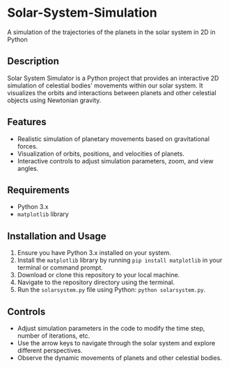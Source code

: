 # Solar-System-Simulation
A simulation of the trajectories of the planets in the solar system in 2D in Python


## Description

Solar System Simulator is a Python project that provides an interactive 2D simulation of celestial bodies' movements within our solar system. It visualizes the orbits and interactions between planets and other celestial objects using Newtonian gravity.

## Features

- Realistic simulation of planetary movements based on gravitational forces.
- Visualization of orbits, positions, and velocities of planets.
- Interactive controls to adjust simulation parameters, zoom, and view angles.

## Requirements

- Python 3.x
- `matplotlib` library

## Installation and Usage

1. Ensure you have Python 3.x installed on your system.
2. Install the `matplotlib` library by running `pip install matplotlib` in your terminal or command prompt.
3. Download or clone this repository to your local machine.
4. Navigate to the repository directory using the terminal.
5. Run the `solarsystem.py` file using Python: `python solarsystem.py`.

## Controls

- Adjust simulation parameters in the code to modify the time step, number of iterations, etc.
- Use the arrow keys to navigate through the solar system and explore different perspectives.
- Observe the dynamic movements of planets and other celestial bodies.
